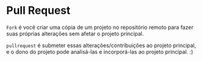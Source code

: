 # Pull Request

`Fork` é você criar uma cópia de um projeto no repositório remoto para fazer suas próprias alterações sem afetar o projeto principal.

`pullrequest` é submeter essas alterações/contribuições ao projeto principal, e o dono do projeto pode analisá-las e incorporá-las ao projeto principal. :)

